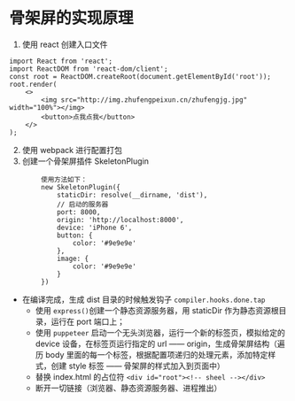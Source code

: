 # 骨架屏的实现原理
1. 使用 react 创建入口文件
```
import React from 'react';
import ReactDOM from 'react-dom/client';
const root = ReactDOM.createRoot(document.getElementById('root'));
root.render(
    <>
        <img src="http://img.zhufengpeixun.cn/zhufengjg.jpg" width="100%"></img>
        <button>点我点我</button>
    </>
);
```
2. 使用 webpack 进行配置打包
3. 创建一个骨架屏插件 SkeletonPlugin
```
        使用方法如下：
        new SkeletonPlugin({
            staticDir: resolve(__dirname, 'dist'),
            // 启动的服务器
            port: 8000,
            origin: 'http://localhost:8000',
            device: 'iPhone 6',
            button: {
                color: '#9e9e9e'
            },
            image: {
                color: '#9e9e9e'
            }
        })
```
   - 在编译完成，生成 dist 目录的时候触发钩子 ```compiler.hooks.done.tap```
     -  使用 ```express()```创建一个静态资源服务器，用 staticDir 作为静态资源根目录，运行在 port 端口上；
     -  使用 ```puppeteer``` 启动一个无头浏览器，运行一个新的标签页，模拟给定的 device 设备，在标签页运行指定的 url —— origin，生成骨架屏结构（遍历 body 里面的每一个标签，根据配置项递归的处理元素，添加特定样式，创建 style 标签 —— 骨架屏的样式加入到页面中）
     -  替换 index.html 的占位符 ```<div id="root"><!-- sheel --></div>```
     -  断开一切链接（浏览器、静态资源服务器、进程推出）